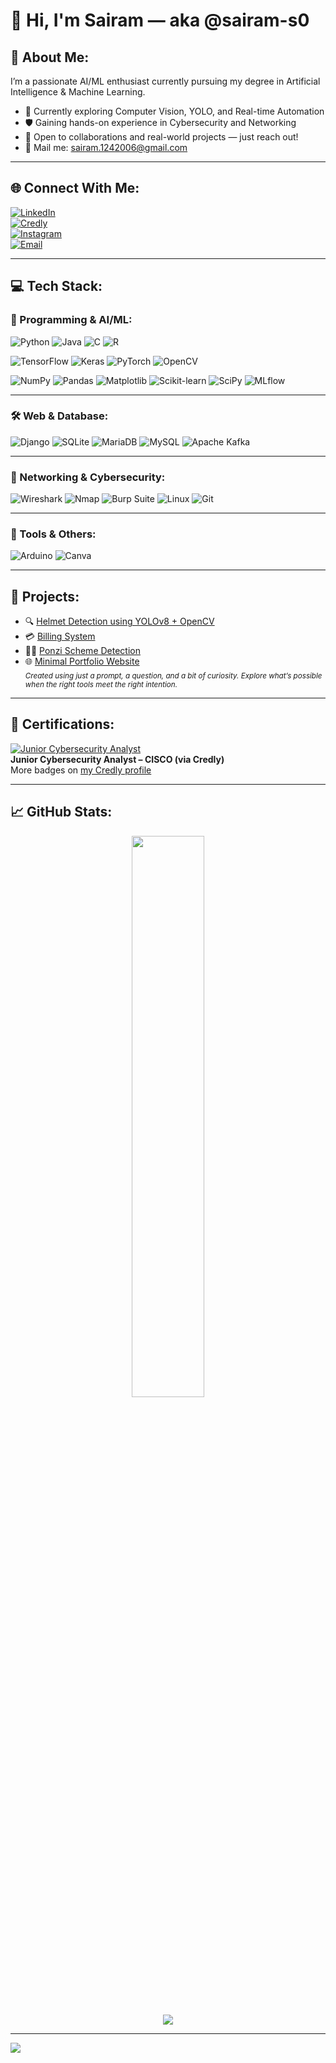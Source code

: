 # 👋 Hi, I'm Sairam — aka @sairam-s0

## 💫 About Me:
I’m a passionate AI/ML enthusiast currently pursuing my degree in Artificial Intelligence & Machine Learning.

- 🚀 Currently exploring Computer Vision, YOLO, and Real-time Automation
- 🛡️ Gaining hands-on experience in Cybersecurity and Networking
- 🤝 Open to collaborations and real-world projects — just reach out!
- 📧 Mail me: sairam.1242006@gmail.com

---

## 🌐 Connect With Me:

[![LinkedIn](https://img.shields.io/badge/LinkedIn-%230077B5.svg?style=for-the-badge&logo=linkedin&logoColor=white)](https://www.linkedin.com/in/sairam-s-092871294/)  
[![Credly](https://img.shields.io/badge/Credly-Badges-orange?style=for-the-badge&logo=credly&logoColor=white)](https://www.credly.com/users/sairam-s.ef012473)  
[![Instagram](https://img.shields.io/badge/Instagram-%23E4405F.svg?style=for-the-badge&logo=Instagram&logoColor=white)](https://instagram.com/sairam_boss)  
[![Email](https://img.shields.io/badge/Email-D14836?style=for-the-badge&logo=gmail&logoColor=white)](mailto:sairam.1242006@gmail.com)

---

## 💻 Tech Stack:

### 🚀 Programming & AI/ML:
![Python](https://img.shields.io/badge/Python-3670A0?style=for-the-badge&logo=python&logoColor=white)
![Java](https://img.shields.io/badge/Java-ED8B00?style=for-the-badge&logo=java&logoColor=white)
![C](https://img.shields.io/badge/C-00599C?style=for-the-badge&logo=c&logoColor=white)
![R](https://img.shields.io/badge/R-276DC3?style=for-the-badge&logo=r&logoColor=white)

![TensorFlow](https://img.shields.io/badge/TensorFlow-FF6F00?style=for-the-badge&logo=TensorFlow&logoColor=white)
![Keras](https://img.shields.io/badge/Keras-D00000?style=for-the-badge&logo=Keras&logoColor=white)
![PyTorch](https://img.shields.io/badge/PyTorch-EE4C2C?style=for-the-badge&logo=PyTorch&logoColor=white)
![OpenCV](https://img.shields.io/badge/OpenCV-white?style=for-the-badge&logo=opencv&logoColor=black)

![NumPy](https://img.shields.io/badge/Numpy-013243?style=for-the-badge&logo=numpy&logoColor=white)
![Pandas](https://img.shields.io/badge/Pandas-150458?style=for-the-badge&logo=pandas&logoColor=white)
![Matplotlib](https://img.shields.io/badge/Matplotlib-white?style=for-the-badge&logo=Matplotlib&logoColor=black)
![Scikit-learn](https://img.shields.io/badge/Scikit--learn-F7931E?style=for-the-badge&logo=scikit-learn&logoColor=white)
![SciPy](https://img.shields.io/badge/SciPy-0C55A5?style=for-the-badge&logo=scipy&logoColor=white)
![MLflow](https://img.shields.io/badge/MLflow-0175C2?style=for-the-badge&logo=mlflow&logoColor=white)

---

### 🛠️ Web & Database:
![Django](https://img.shields.io/badge/Django-092E20?style=for-the-badge&logo=django&logoColor=white)
![SQLite](https://img.shields.io/badge/SQLite-07405e?style=for-the-badge&logo=sqlite&logoColor=white)
![MariaDB](https://img.shields.io/badge/MariaDB-003545?style=for-the-badge&logo=mariadb&logoColor=white)
![MySQL](https://img.shields.io/badge/MySQL-4479A1?style=for-the-badge&logo=mysql&logoColor=white)
![Apache Kafka](https://img.shields.io/badge/ApacheKafka-000000?style=for-the-badge&logo=apachekafka&logoColor=white)

---

### 🔐 Networking & Cybersecurity:
![Wireshark](https://img.shields.io/badge/Wireshark-1679A7?style=for-the-badge&logo=wireshark&logoColor=white)
![Nmap](https://img.shields.io/badge/Nmap-004575?style=for-the-badge&logo=gnu-privacy-guard&logoColor=white)
![Burp Suite](https://img.shields.io/badge/BurpSuite-F26419?style=for-the-badge&logo=owasp&logoColor=white)
![Linux](https://img.shields.io/badge/Linux-FCC624?style=for-the-badge&logo=linux&logoColor=black)
![Git](https://img.shields.io/badge/Git-F05033?style=for-the-badge&logo=git&logoColor=white)

---

### 🎨 Tools & Others:
![Arduino](https://img.shields.io/badge/Arduino-00979D?style=for-the-badge&logo=Arduino&logoColor=white)
![Canva](https://img.shields.io/badge/Canva-00C4CC?style=for-the-badge&logo=Canva&logoColor=white)

---

## 🚀 Projects:
- 🔍 [Helmet Detection using YOLOv8 + OpenCV](https://github.com/sairam-s0/helmetdection-using-yolo8m-opencv)
- 💳 [Billing System](https://github.com/sairam-s0/billing-system)
- 🕵️‍♂️ [Ponzi Scheme Detection](https://github.com/Vijay-31-08-2005/ponzi-scheme-detection)
- 🌐 [Minimal Portfolio Website](https://sairam-s0.github.io)  
  <sub><i>Created using just a prompt, a question, and a bit of curiosity. Explore what’s possible when the right tools meet the right intention.</i></sub>



---
## 🏅 Certifications:

[![Junior Cybersecurity Analyst](https://images.credly.com/size/340x340/images/0e1e4300-d59e-4c6f-8f22-eca48c02b8d3/image.png)](https://www.credly.com/badges/bd229915-6b73-44c6-97d9-56bd471724f2/public_url)  
**Junior Cybersecurity Analyst – CISCO (via Credly)**  
More badges on [my Credly profile](https://www.credly.com/users/sairam-s.ef012473)



---


## 📈 GitHub Stats:

<p align="center">
  <img src="https://github-readme-stats.vercel.app/api?username=sairam-s0&theme=dark&hide_border=false" width="48%">
</p>
<p align="center">
  <img src="https://nirzak-streak-stats.vercel.app/?user=sairam-s0&theme=dark&hide_border=false">
</p>


---
[![](https://visitcount.itsvg.in/api?id=sairam-s0&icon=0&color=0)](https://visitcount.itsvg.in)


